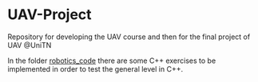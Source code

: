 # UAV-Project
Repository for developing the UAV course and then for the final project of UAV @UniTN

In the folder [robotics_code](https://github.com/nicolosh/UAV-Project/tree/main/robotics_code) there are some C++ exercises to be implemented in order to test the general level in C++.
